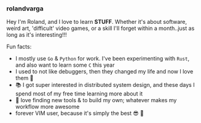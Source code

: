 ### rolandvarga
Hey I'm Roland, and I love to learn **STUFF**. Whether it's about software, weird art, 'difficult' video games, or a skill I'll forget within a month..just as long as it's interesting!!!

Fun facts:
- I mostly use `Go` & `Python` for work. I've been experimenting with `Rust`, and also want to learn some `C` this year
- I used to not like debuggers, then they changed my life and now I love them :bug:
- :books: I got super interested in distributed system design, and these days I spend most of my free time learning more about it
- :hammer: love finding new tools & to build my own; whatever makes my workflow more awesome
- forever VIM user, because it's simply the best :sunglasses: :crown:
